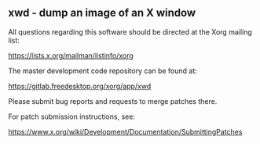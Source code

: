 xwd - dump an image of an X window
----------------------------------

All questions regarding this software should be directed at the
Xorg mailing list:

  https://lists.x.org/mailman/listinfo/xorg

The master development code repository can be found at:

  https://gitlab.freedesktop.org/xorg/app/xwd

Please submit bug reports and requests to merge patches there.

For patch submission instructions, see:

  https://www.x.org/wiki/Development/Documentation/SubmittingPatches

